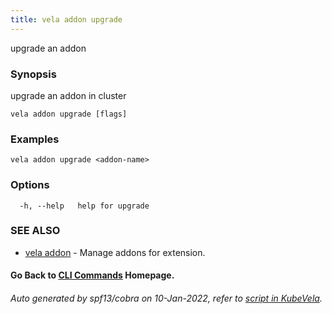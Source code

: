 ```yaml
---
title: vela addon upgrade
---
```


upgrade an addon

### Synopsis

upgrade an addon in cluster

```
vela addon upgrade [flags]
```

### Examples

```
vela addon upgrade <addon-name>
```

### Options

```
  -h, --help   help for upgrade
```

### SEE ALSO

* [vela addon](vela_addon)	 - Manage addons for extension.

#### Go Back to [CLI Commands](vela) Homepage.


###### Auto generated by spf13/cobra on 10-Jan-2022, refer to [script in KubeVela](https://github.com/oam-dev/kubevela/tree/master/hack/docgen).
